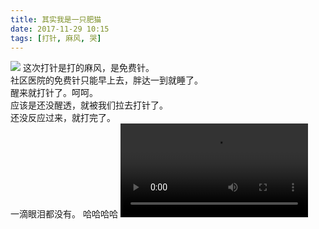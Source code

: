 ```yaml
---
title: 其实我是一只肥猫
date: 2017-11-29 10:15
tags: [打针, 麻风, 哭]
---
```

![](//20170326.com/panda-mafeng-20171129.jpg)
这次打针是打的麻风，是免费针。  
社区医院的免费针只能早上去，胖达一到就睡了。  
醒来就打针了。呵呵。  
应该是还没醒透，就被我们拉去打针了。  
还没反应过来，就打完了。  
一滴眼泪都没有。 
哈哈哈哈
<video src="//20170326.com/panda-mafeng-20171129.mp4" controls="controls"></video>